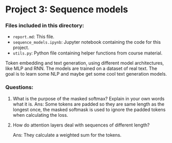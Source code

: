 # Project 3: Sequence models

### Files included in this directory:

- `report.md`: This file.
- `sequence_models.ipynb`: Jupyter notebook containing the code for this project.
- `utils.py`: Python file containing helper functions from course material.

Token embedding and text generation, using different model architectures, like MLP and RNN. The models are trained on a dataset of real text. The goal is to learn some NLP and maybe get some cool text generation models.

### Questions:

1. What is the purpose of the masked softmax? Explain in your own words what it is.
   Ans: Some tokens are padded so they are same length as the longest once, the masked softmask is used to ignore the padded tokens when calculating the loss.

2. How do attention layers deal with sequences of different length?

   Ans: They calculate a weighted sum for the tokens.

